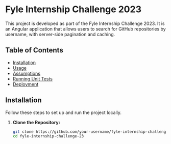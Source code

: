# Fyle Internship Challenge 2023

This project is developed as part of the Fyle Internship Challenge 2023. It is an Angular application that allows users to search for GitHub repositories by username, with server-side pagination and caching.

## Table of Contents
- [Installation](#installation)
- [Usage](#usage)
- [Assumptions](#assumptions)
- [Running Unit Tests](#running-unit-tests)
- [Deployment](#deployment)

## Installation

Follow these steps to set up and run the project locally.

1. **Clone the Repository:**

   ```sh
   git clone https://github.com/your-username/fyle-internship-challenge-23.git
   cd fyle-internship-challenge-23
